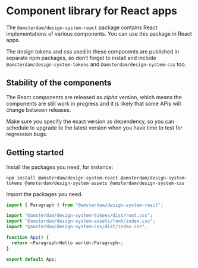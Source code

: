 <!-- @license CC0-1.0 -->

# Component library for React apps

The `@amsterdam/design-system-react` package contains React implementations of various components.
You can use this package in React apps.

The design tokens and css used in these components are published in separate npm packages, so don’t forget to install and include `@amsterdam/design-system-tokens` and `@amsterdam/design-system-css` too.

<!-- TODO: make this easier? -->

## Stability of the components

The React components are released as _alpha_ version, which means the components are still work in progress and it is likely that some APIs will change between releases.

Make sure you specify the exact version as dependency, so you can schedule to upgrade to the latest version when you have time to test for regression bugs.

<!-- TODO: add alpha, beta and production statuses to components. Also show in Storybook -->

## Getting started

Install the packages you need, for instance:

`npm install @amsterdam/design-system-react @amsterdam/design-system-tokens @amsterdam/design-system-assets @amsterdam/design-system-css`

Import the packages you need.

```javascript
import { Paragraph } from "@amsterdam/design-system-react";

import "@amsterdam/design-system-tokens/dist/root.css";
import "@amsterdam/design-system-assets/font/index.css";
import "@amsterdam/design-system-css/dist/index.css";

function App() {
  return <Paragraph>Hello world</Paragraph>;
}

export default App;
```

